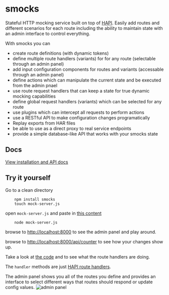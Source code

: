 smocks
=======================

Stateful HTTP mocking service built on top of [HAPI](http://hapijs.com/).  Easily add routes and different scenarios for each route including the ability to maintain state with an admin interface to control everything.

With smocks you can

* create route definitions (with dynamic tokens)
* define multiple route handlers (variants) for for any route (selectable through an admin panel)
* add input configuration components for routes and variants (accessable through an admin panel)
* define actions which can manipulate the current state and be executed from the admin pnael
* use route request handlers that can keep a state for true dynamic mocking capabilities
* define global request handlers (variants) which can be selected for any route
* use plugins which can intercept all requests to perform actions
* use a RESTful API to make configuration changes programatically
* Replay exports from HAR files
* be able to use as a direct proxy to real service endpoints
* provide a simple database-like API that works with your smocks state


Docs
-----------------------
[View installation and API docs](http://jhudson8.github.io/fancydocs/index.html#project/jhudson8/smocks)


Try it yourself
-----------------------
Go to a clean directory
```
    npm install smocks
    touch mock-server.js
```
open ```mock-server.js``` and paste in [this content](https://raw.githubusercontent.com/jhudson8/smocks/master/example/simple-smocks-server.js)
```
    node mock-server.js
```
browse to [http://localhost:8000](http://localhost:8000) to see the admin panel and play around.

browse to [http://localhost:8000/api/counter](http://localhost:8000/api/counter) to see how your changes show up.

Take a look at [the code](https://github.com/jhudson8/smocks/tree/master/example/simple-smocks-server.js) and to see what the route handlers are doing.

The ```handler``` methods are just [HAPI route handlers](http://hapijs.com/api#route-handler).

The admin panel shows you all of the routes you define and provides an interface to select different ways that routes should respond or update config values.
![admin panel](http://jhudson8.github.io/smocks/images/simple-example.png)
